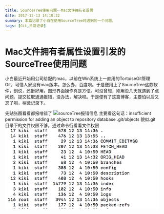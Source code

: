 ```yaml
---
title: SourceTree使用问题--Mac文件拥有者设置
date: 2017-12-13 14:10:32
summary: 本篇记录了小白在使用SourceTree时遇到的一个问题。
tags: [Git,日常记录]
---
```

# Mac文件拥有者属性设置引发的SourceTree使用问题
小白最近开始用公司给配的mac，以前在Win系统上一直用的TortoiseGit管理Git，可惜人家没有mac版本。怎么办，百度呗。于是便用上了SourceTree这款软件，别说，还挺好用，图形界面操作真是方便。可没曾想，刚用没几天就遇到了点问题，提交拉取通通报错，没办法，解决呗。于是便有了这篇博客，主要怕以后又忘了呗，稍微记录下。

先贴张图看看都报啥错了
![sourceTree报错信息](/myblog/images/sourceTreeErr.png)
主要看这句话：insufficient permission for adding an object to repository database .git/objects
貌似.git目录下的文件权限不够，通过命令行看看文件权限
![.git目录下的文件权限](/images/macOwn.png)

